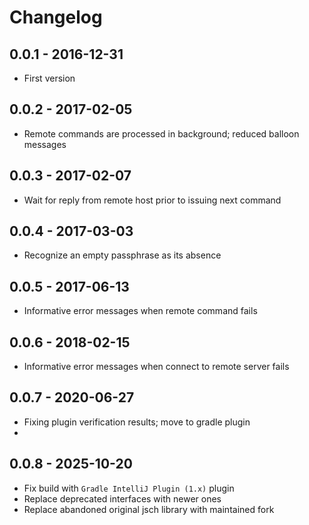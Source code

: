 # Changelog

## 0.0.1 - 2016-12-31

- First version

## 0.0.2 - 2017-02-05

- Remote commands are processed in background; reduced balloon messages

## 0.0.3 - 2017-02-07

- Wait for reply from remote host prior to issuing next command

## 0.0.4 - 2017-03-03

- Recognize an empty passphrase as its absence

## 0.0.5 - 2017-06-13

- Informative error messages when remote command fails

## 0.0.6 - 2018-02-15

- Informative error messages when connect to remote server fails

## 0.0.7 - 2020-06-27
- Fixing plugin verification results; move to gradle plugin
- 
## 0.0.8 - 2025-10-20
- Fix build with `Gradle IntelliJ Plugin (1.x)` plugin
- Replace deprecated interfaces with newer ones
- Replace abandoned original jsch library with maintained fork